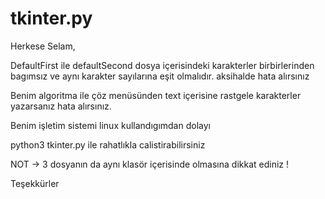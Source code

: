 # tkinter.py

Herkese Selam,

DefaultFirst ile defaultSecond dosya içerisindeki karakterler birbirlerinden bagımsız ve aynı karakter sayılarına eşit olmalıdır. aksihalde hata alırsınız

Benim algoritma ile çöz menüsünden text içerisine rastgele karakterler yazarsanız hata alırsınız.

Benim işletim sistemi linux kullandıgımdan dolayı 

python3 tkinter.py ile rahatlıkla calistirabilirsiniz

NOT -> 3 dosyanın da aynı klasör içerisinde olmasına dikkat ediniz !

Teşekkürler
